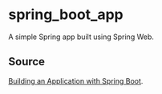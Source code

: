 # spring_boot_app

A simple Spring app built using Spring Web.

## Source

[Building an Application with Spring Boot](https://spring.io/guides/gs/spring-boot#scratch).
